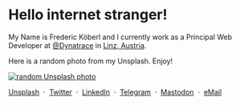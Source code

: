 <div id="content-start"></div>


# Hello internet stranger!

My Name is Frederic Köberl and I currently work as a Principal Web Developer at [@Dynatrace](https://github.com/Dynatrace) in [Linz, Austria](https://www.google.com/maps/place/Linz/).


Here is a random photo from my Unsplash. Enjoy!

<a href="https://unsplash.com/internetztube" target="_blank">
<img src="https://source.unsplash.com/user/internetztube?1" alt="random Unsplash photo" />
</a>

<br />

<a href="https://unsplash.com/@internetztube" target="_blank">Unsplash</a>
&nbsp;·&nbsp;
<a href="https://twitter.com/internetztube" target="_blank">Twitter</a>
&nbsp;·&nbsp;
<a href="https://linkedin.com/in/koeberl" target="_blank">LinkedIn</a>
&nbsp;·&nbsp;
<a href="https://telegram.me/internetztube" target="_blank">Telegram</a>
&nbsp;·&nbsp;
<a rel="me" href="https://pounced-on.me/@internetztube" target="_blank">Mastodon</a>
&nbsp;·&nbsp;
<a href="mailto:please-no-spam--thanks@frederickoeberl.com" target="_blank">eMail</a>
